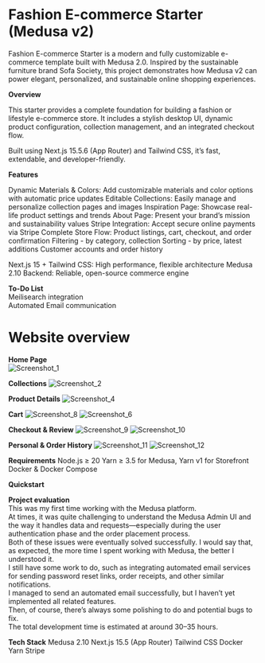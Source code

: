 # Fashion E-commerce Starter (Medusa v2)

Fashion E-commerce Starter is a modern and fully customizable e-commerce template built with Medusa 2.0.
Inspired by the sustainable furniture brand Sofa Society, this project demonstrates how Medusa v2 can power elegant, personalized, and sustainable online shopping experiences.

**Overview**

This starter provides a complete foundation for building a fashion or lifestyle e-commerce store.
It includes a stylish desktop UI, dynamic product configuration, collection management, and an integrated checkout flow.

Built using Next.js 15.5.6 (App Router) and Tailwind CSS, it’s fast, extendable, and developer-friendly.

**Features**

Dynamic Materials & Colors: Add customizable materials and color options with automatic price updates
Editable Collections: Easily manage and personalize collection pages and images
Inspiration Page: Showcase real-life product settings and trends
About Page: Present your brand’s mission and sustainability values
Stripe Integration: Accept secure online payments via Stripe
Complete Store Flow: Product listings, cart, checkout, and order confirmation
Filtering - by category, collection
Sorting - by price, latest additions
Customer accounts and order history

Next.js 15 + Tailwind CSS: High performance, flexible architecture
Medusa 2.10 Backend: Reliable, open-source commerce engine

**To-Do List**<br>
Meilisearch integration<br>
Automated Email communication<br>

# Website overview<br>
**Home Page**<br>
![Screenshot_1](https://github.com/user-attachments/assets/5f504cff-cd5f-42a6-b15d-f78275cb2ac5)

**Collections**
![Screenshot_2](https://github.com/user-attachments/assets/f93027b9-3752-415a-add4-5bab3457d2dc)

**Product Details**
![Screenshot_4](https://github.com/user-attachments/assets/21a2a4f9-4195-403e-907b-a57ae38d2321)

**Cart**
![Screenshot_8](https://github.com/user-attachments/assets/022b0ef5-722d-4d5a-86b8-b10bd868ade2)
![Screenshot_6](https://github.com/user-attachments/assets/c928172f-a2c1-47fe-98ff-03edcae35d67)

**Checkout & Review**
![Screenshot_9](https://github.com/user-attachments/assets/23fcfb74-8e3b-4b31-8af2-72ad876d1d70)
![Screenshot_10](https://github.com/user-attachments/assets/abca7af4-9836-45c9-b33e-1968c26b65a3)

**Personal & Order History**
![Screenshot_11](https://github.com/user-attachments/assets/3c78ecd1-b3d8-424c-a130-0a1475d90d19)
![Screenshot_12](https://github.com/user-attachments/assets/1aee4f0e-bd7c-4b3d-8dbc-4dce089c97c7)


**Requirements**
Node.js ≥ 20
Yarn ≥ 3.5 for Medusa, Yarn v1 for Storefront
Docker & Docker Compose

**Quickstart**

**Project evaluation**  
This was my first time working with the Medusa platform.<br>
At times, it was quite challenging to understand the Medusa Admin UI and the way it handles data and requests—especially during the user authentication phase and the order placement process.<br>
Both of these issues were eventually solved successfully. I would say that, as expected, the more time I spent working with Medusa, the better I understood it.<br>
I still have some work to do, such as integrating automated email services for sending password reset links, order receipts, and other similar notifications.<br>
I managed to send an automated email successfully, but I haven’t yet implemented all related features.<br>
Then, of course, there’s always some polishing to do and potential bugs to fix.<br>
The total development time is estimated at around 30–35 hours.

**Tech Stack**
Medusa 2.10
Next.js 15.5 (App Router)
Tailwind CSS
Docker
Yarn
Stripe



